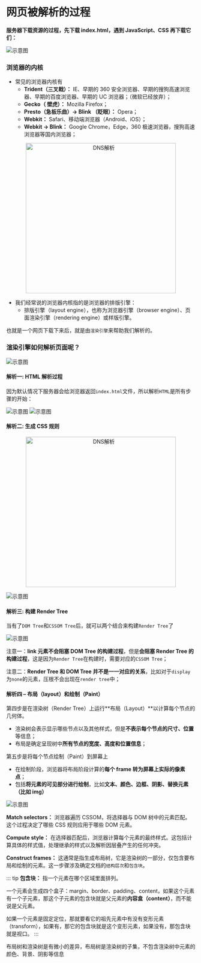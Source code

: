 # 网页被解析的过程

**服务器下载资源的过程，先下载 index.html，遇到 JavaScript、CSS 再下载它们：**

![示意图](/network/page01.jpg)

### 浏览器的内核

- 常见的浏览器内核有
  - **Trident（三叉戟）：** IE、早期的 360 安全浏览器、早期的搜狗高速浏览器、早期的百度浏览器、早期的 UC 浏览器；（微软已经放弃）；
  - **Gecko（ 壁虎）：** Mozilla Firefox；
  - **Presto（急板乐曲）-> Blink （眨眼）：** Opera；
  - **Webkit：** Safari、移动端浏览器（Android、iOS）；
  - **Webkit -> Blink：** Google Chrome，Edge，360 极速浏览器，搜狗高速浏览器等国内浏览器；

<p  align="center"><img alt="DNS解析" src="/network/page02.jpg" width="400" /></p>

- 我们经常说的浏览器内核指的是浏览器的排版引擎：
  - 排版引擎（layout engine），也称为浏览器引擎（browser engine）、页面渲染引擎（rendering engine）或样版引擎。

也就是一个网页下载下来后，就是由`渲染引擎`来帮助我们解析的。

### 渲染引擎如何解析页面呢？

![示意图](/network/page03.jpg)

#### 解析一: HTML 解析过程

因为默认情况下服务器会给浏览器返回`index.html`文件，所以解析`HTML`是所有步骤的开始：

![示意图](/network/page04.jpg)
![示意图](/network/page05.jpg)

#### 解析二: 生成 CSS 规则

<p  align="center"><img alt="DNS解析" src="/network/page06.jpg" width="400" /></p>

![示意图](/network/page07.jpg)

#### 解析三: 构建 Render Tree

当有了`DOM Tree`和`CSSOM Tree`后，就可以两个结合来构建`Render Tree`了

![示意图](/network/page08.jpg)

注意一：**link 元素不会阻塞 DOM Tree 的构建过程**，但是**会阻塞 Render Tree 的构建过程**，这是因为`Render Tree`在构建时，需要对应的`CSSOM Tree`；

注意二：**Render Tree 和 DOM Tree 并不是一一对应的关系**，比如对于`display`为`none`的元素，压根不会出现在`render tree`中；

#### 解析四 – 布局（layout）和绘制（Paint）

第四步是在渲染树（Render Tree）上运行**布局（Layout）**以计算每个节点的几何体。

- 渲染树会表示显示哪些节点以及其他样式，但是**不表示每个节点的尺寸、位置**等信息；
- 布局是确定呈现树中**所有节点的宽度、高度和位置信息**；

第五步是将每个节点绘制（Paint）到屏幕上

- 在绘制阶段，浏览器将布局阶段计算的**每个 frame 转为屏幕上实际的像素点**；
- 包括**将元素的可见部分进行绘制**，比如**文本、颜色、边框、阴影、替换元素（比如 img）**

![示意图](/network/page09.jpg)

**Match selectors：** 浏览器遍历 CSSOM，将选择器与 DOM 树中的元素匹配。这个过程决定了哪些 CSS 规则应用于哪些 DOM 元素。

**Compute style：** 在选择器匹配后，浏览器计算每个元素的最终样式。这包括计算具体的样式值，处理继承的样式以及解析因层叠产生的任何冲突。

**Construct frames：** 这通常是指生成布局树，它是渲染树的一部分，仅包含要布局和绘制的元素。这一步骤涉及确定文档的`结构层次`和`包含块`。

::: tip
**包含块：** 指一个元素在哪个区域里面排列。

一个元素会生成四个盒子：margin、border、padding、content，如果这个元素有一个子元素，那这个子元素的包含块就是父元素的**内容盒（content）**，而不能说是父元素。

如果一个元素是固定定位，那就要看它的祖先元素中有没有变形元素（transform），如果有，那它的包含块就是这个变形元素，如果没有，那包含块就是视口。
:::

布局树和渲染树是有微小的差异，布局树是渲染树的子集，不包含渲染树中元素的颜色、背景、阴影等信息
